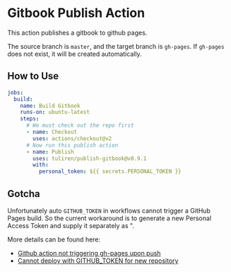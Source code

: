 # Gitbook Publish Action

This action publishes a gitbook to github pages.

The source branch is `master`, and the target branch is `gh-pages`. If `gh-pages` does not exist, it will be created automatically.

## How to Use

```yml
jobs:
  build:
    name: Build Gitbook
    runs-on: ubuntu-latest
    steps:
      # We must check out the repo first
      - name: Checkout
        uses: actions/checkout@v2
      # Now run this publish action
      - name: Publish
        uses: tuliren/publish-gitbook@v0.9.1
        with:
          personal_token: ${{ secrets.PERSONAL_TOKEN }}
```

## Gotcha

Unfortunately auto `GITHUB_TOKEN` in workflows cannot trigger a GitHub Pages build. So the current workaround is to generate a new Personal Access Token and supply it separately as ". 

More details can be found here:
- [Github action not triggering gh-pages upon push](https://github.community/t5/GitHub-Actions/Github-action-not-triggering-gh-pages-upon-push/td-p/26869)
- [Cannot deploy with GITHUB_TOKEN for new repository](https://github.com/peaceiris/actions-gh-pages/issues/9)
